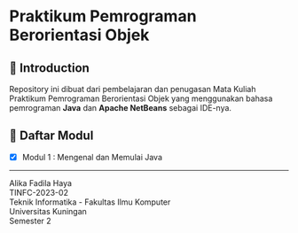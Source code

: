 # Praktikum Pemrograman Berorientasi Objek

## 👋 Introduction

Repository ini dibuat dari pembelajaran dan penugasan Mata Kuliah Praktikum Pemrograman Berorientasi Objek yang menggunakan bahasa pemrograman **Java** dan **Apache NetBeans** sebagai IDE-nya.

## :book: Daftar Modul

- [x] Modul 1 : Mengenal dan Memulai Java


---

Alika Fadila Haya\
TINFC-2023-02\
Teknik Informatika - Fakultas Ilmu Komputer\
Universitas Kuningan\
Semester 2
